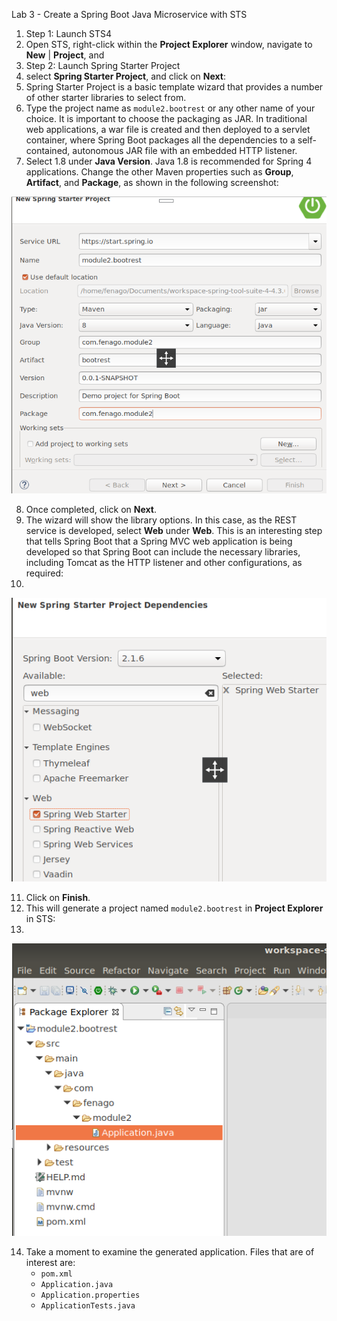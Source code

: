 <!----- Conversion time: 1.207 seconds.


Using this Markdown file:

1. Cut and paste this output into your source file.
2. See the notes and action items below regarding this conversion run.
3. Check the rendered output (headings, lists, code blocks, tables) for proper
   formatting and use a linkchecker before you publish this page.

Conversion notes:

* Docs to Markdown version 1.0β17
* Thu Jul 04 2019 14:29:21 GMT-0700 (PDT)
* Source doc: https://docs.google.com/open?id=1IWtasxgwfnmoyN_5MvbzWQRLz9L5lNXpZ9_5nkZcrnM
* This document has images: check for >>>>>  gd2md-html alert:  inline image link in generated source and store images to your server.
----->


Lab 3 - Create a Spring Boot Java Microservice with STS



1. Step 1:  Launch STS4
2. Open STS, right-click within the **Project Explorer** window, navigate to **New** | **Project**, and 
3. Step 2: Launch Spring Starter Project
4. select **Spring Starter Project**, and click on **Next**:
5. Spring Starter Project is a basic template wizard that provides a number of other starter libraries to select from.
6. Type the project name as `module2.bootrest` or any other name of your choice. It is important to choose the packaging as JAR. In traditional web applications, a war file is created and then deployed to a servlet container, where Spring Boot packages all the dependencies to a self-contained, autonomous JAR file with an embedded HTTP listener.
7. Select 1.8 under **Java Version**. Java 1.8 is recommended for Spring 4 applications. Change the other Maven properties such as **Group**, **Artifact**, and **Package**, as shown in the following screenshot:


![alt_text](images/Lab-30.png "image_tooltip")

8. Once completed, click on **Next**.
9. The wizard will show the library options. In this case, as the REST service is developed, select **Web** under **Web**. This is an interesting step that tells Spring Boot that a Spring MVC web application is being developed so that Spring Boot can include the necessary libraries, including Tomcat as the HTTP listener and other configurations, as required:
10. 


![alt_text](images/Lab-31.png "image_tooltip")

11. Click on **Finish**.
12. This will generate a project named `module2.bootrest` in **Project Explorer** in STS:
13. 


![alt_text](images/Lab-32.png "image_tooltip")

14. Take a moment to examine the generated application. Files that are of interest are:
    *   `pom.xml`
    *   `Application.java`
    *   `Application.properties`
    *   `ApplicationTests.java`

<!-- Docs to Markdown version 1.0β17 -->
